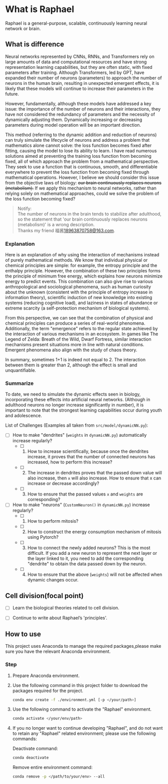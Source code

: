# What is Raphael

Raphael is a general-purpose, scalable, continuously learning neural network or brain.

## What is difference

Neural networks represented by CNNs, RNNs, and Transformers rely on large amounts of data and computational resources and have strong representation learning capabilities, but they are often static, with fixed parameters after training. Although Transformers, led by GPT, have expanded their number of neurons (parameters) to approach the number of neurons in the human brain, resulting in unexpected emergent effects, it is likely that these models will continue to increase their parameters in the future.

However, fundamentally, although these models have addressed a key issue: the importance of the number of neurons and their interactions, they have not considered the redundancy of parameters and the necessity of dynamically adjusting them. Dynamically increasing or decreasing parameters during model operation will be an important direction.

This method (referring to the dynamic addition and reduction of neurons) can truly simulate the lifecycle of neurons and address a problem that mathematics alone cannot solve: the loss function becomes fixed after fitting, causing the model to lose its ability to learn. I have read numerous solutions aimed at preventing the training loss function from becoming fixed, all of which approach the problem from a mathematical perspective. They seek to use a function that is continuous, smooth, and differentiable everywhere to prevent the loss function from becoming fixed through mathematical operations. However, I believe we should consider this issue from the objective laws of biology: ~~our brain continuously replaces neurons (metabolism).~~ If we apply this mechanism to neural networks, rather than relying solely on mathematical approaches, could we solve the problem of the loss function becoming fixed?

> Notify:  
> The number of neurons in the brain tends to stabilize after adulthood, so the statement that 'our brain continuously replaces neurons (metabolism)' is a wrong description.  
> Thanks my friend 福酱<18963870758@163.com>.

### Explanation

Here is an explanation of why using the interaction of mechanisms instead of purely mathematical methods. We know that individual physical or chemical principles are simple: for example, the entropy principle and the enthalpy principle. However, the combination of these two principles forms the principle of minimum free energy, which explains how neurons minimize energy to predict events. This combination can also give rise to various anthropological and sociological phenomena, such as human curiosity about the unknown (consistent with the principle of entropy increase in information theory), scientific induction of new knowledge into existing systems (reducing cognitive load), and laziness in states of abundance or extreme scarcity (a self-protection mechanism of biological systems).

From this perspective, we can see that the combination of physical and chemical principles can produce a series of real-world phenomena. Additionally, the term "emergence" refers to the regular state achieved by the interaction of various mechanisms in an ecosystem. In games like The Legend of Zelda: Breath of the Wild, Dwarf Fortress, similar interaction mechanisms present situations more in line with natural conditions. Emergent phenomena also align with the study of chaos theory.

In summary, sometimes 1+1 is indeed not equal to 2. The interaction between them is greater than 2, although the effect is small and unquantifiable.

### Summarize

To date, we need to simulate the dynamic effects seen in biology, incorporating these effects into artificial neural networks. (Although in adulthood neurons no longer increase significantly in number), it is important to note that the strongest learning capabilities occur during youth and adolescence.

List of Challenges (Examples all taken from `src/model/dynamicNN.py`):

- [ ] How to make "dendrites" (`weights` in `dynamicNN.py`) automatically increase regularly?
  - [ ] 1. How to increase scientifically, because once the dendrites increase, it proves that the number of connected neurons has increased, how to perform this increase?
  - [ ] 2. The increase in dendrites proves that the passed down value will also increase, then `x` will also increase. How to ensure that x can increase or decrease accordingly?
  - [ ] 3. How to ensure that the passed values ​​`x` and `weights` are corresponding?
- [ ] How to make "neurons" (`CustomNeuron()` in `dynamicNN.py`) increase regularly?
  - [ ] 1. How to perform mitosis?
  - [ ] 2. How to construct the energy consumption mechanism of mitosis using Pytorch?
  - [ ] 3. How to connect the newly added neurons? This is the most difficult. If you add a new neuron to represent the next layer or the layer linked to it, you need to add the corresponding "dendrite" to obtain the data passed down by the neuron.
  - [ ] 4. How to ensure that the above (`weights`) will not be affected when dynamic changes occur.

## Cell division(focal point)

- [ ] Learn the biological theories related to cell division.

- [ ] Continue to write about Raphael’s 'principles'.

## How to use

This project uses Anaconda to manage the required packages,please make sure you have the relevant Anaconda environment.

### Step

1. Prepare Anaconda environment.
2. Use the following command in this project folder to download the packages required for the project.

    ```bash
    conda env create -f ./environment.yml [-p </your/path>]
    ```

3. Use the following command to activate the "Raphael" environment.

    ```bash
    conda activate </your/env/path>
    ```

4. If you no longer want to continue developing "Raphael", and do not want to retain any "Raphael" related environment; please use the following commands:

    Deactivate command:

    ```bash
    conda deactivate
    ```

    Remove entire environment command:

    ```bash
    conda remove -p </path/to/your/env> --all
    ```
